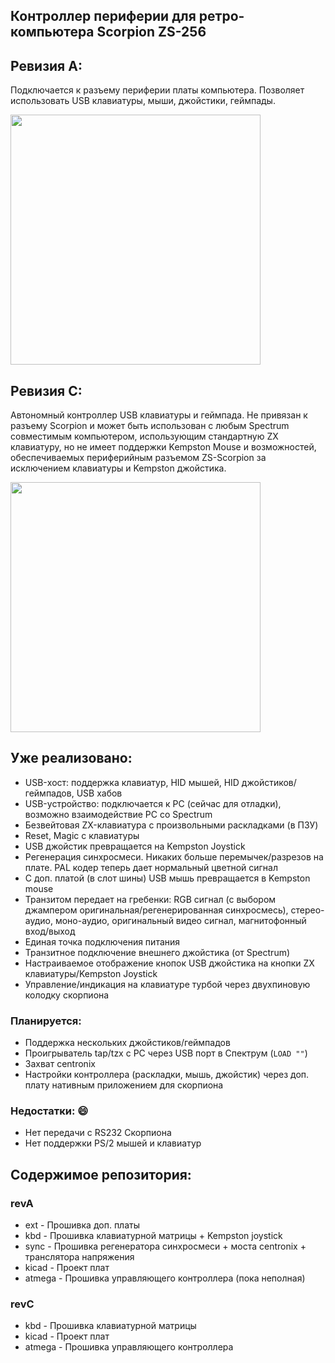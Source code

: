 ## Контроллер периферии для ретро-компьютера Scorpion ZS-256

          
## Ревизия А:

Подключается к разъему периферии платы компьютера. Позволяет использовать USB клавиатуры, мыши, джойстики, геймпады.

<img src="https://user-images.githubusercontent.com/27000982/174107474-69f595be-d761-4b62-9f65-0c8bccec0c96.jpg" width="400" >

## Ревизия С:
                 
Автономный контроллер USB клавиатуры и геймпада. Не привязан к разъему Scorpion и может
быть использован с любым Spectrum совместимым компьютером, использующим стандартную ZX клавиатуру, но
не имеет поддержки Kempston Mouse и возможностей, обеспечиваемых периферийным разъемом ZS-Scorpion за исключением
клавиатуры и Kempston джойстика.

<img src="https://user-images.githubusercontent.com/27000982/211162365-2488c57a-c85b-4176-8bae-3781c7c2bac0.jpg" width="400" >

## Уже реализовано:
- USB-хост: поддержка клавиатур, HID мышей, HID джойстиков/геймпадов, USB хабов
- USB-устройство: подключается к PC (сейчас для отладки), возможно взаимодействие PC со Spectrum
- Безвейтовая ZX-клавиатура с произвольными раскладками (в ПЗУ)
- Reset, Magic с клавиатуры
- USB джойстик превращается на Kempston Joystick
- Регенерация синхросмеси. Никаких больше перемычек/разрезов на плате. PAL кодер теперь дает нормальный цветной сигнал
- С доп. платой (в слот шины) USB мышь превращается в Kempston mouse
- Транзитом передает на гребенки: RGB сигнал (с выбором джампером оригинальная/регенерированная синхросмесь), стерео-аудио, моно-аудио, оригинальный видео сигнал, магнитофонный вход/выход
- Единая точка подключения питания
- Транзитное подключение внешнего джойстика (от Spectrum)
- Настраиваемое отображение кнопок USB джойстика на кнопки ZX клавиатуры/Kempston Joystick
- Управление/индикация на клавиатуре турбой через двухпиновую колодку скорпиона
         

### Планируется:
- Поддержка нескольких джойстиков/геймпадов
- Проигрыватель tap/tzx с PC через USB порт в Спектрум (`LOAD ""`)
- Захват centronix
- Настройки контроллера (раскладки, мышь, джойстик) через доп. плату нативным приложением для скорпиона

### Недостатки: :smile:
- Нет передачи с RS232 Скорпиона
- Нет поддержки PS/2 мышей и клавиатур

## Содержимое репозитория:
### revA
- ext - Прошивка доп. платы
- kbd - Прошивка клавиатурной матрицы + Kempston joystick
- sync - Прошивка регенератора синхросмеси + моста centronix + транслятора напряжения
- kicad - Проект плат
- atmega - Прошивка управляющего контроллера (пока неполная)
        
### revC
- kbd - Прошивка клавиатурной матрицы
- kicad - Проект плат
- atmega - Прошивка управляющего контроллера
